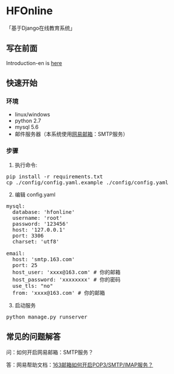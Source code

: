 # HFOnline
「基于Django在线教育系统」

## 写在前面
Introduction-en is [here](./README.md) 

## 快速开始

### 环境
- linux/windows
- python 2.7
- mysql 5.6
- 邮件服务器（本系统使用[网易邮箱](https://mail.163.com)：SMTP服务）

### 步骤
1. 执行命令:
<pre>
pip install -r requirements.txt
cp ./config/config.yaml.example ./config/config.yaml
</pre>
2. 编辑 config.yaml
<pre>
mysql:
  database: 'hfonline'
  username: 'root'
  password: '123456'
  host: '127.0.0.1'
  port: 3306
  charset: 'utf8'

email:
  host: 'smtp.163.com'
  port: 25
  host_user: 'xxxx@163.com' # 你的邮箱
  host_password: 'xxxxxxxx' # 你的密码
  use_tls: "no"
  from: 'xxxx@163.com' # 你的邮箱
</pre>
3. 启动服务
<pre>
python manage.py runserver
</pre>

## 常见的问题解答

问：如何开启网易邮箱：SMTP服务？

答：网易帮助文档：[163邮箱如何开启POP3/SMTP/IMAP服务？](http://help.163.com/10/0312/13/61J0LI3200752CLQ.html)